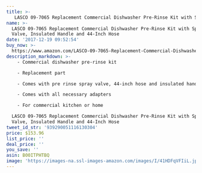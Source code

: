 ```yaml
---
title: >-
   LASCO 09-7065 Replacement Commercial Dishwasher Pre-Rinse Kit with Spray Valve, Insulated Handle and 44-Inch Hose
name: >-
  LASCO 09-7065 Replacement Commercial Dishwasher Pre-Rinse Kit with Spray
  Valve, Insulated Handle and 44-Inch Hose
date: '2017-12-19 09:52:54'
buy_now: >-
  https://www.amazon.com/LASCO-09-7065-Replacement-Commercial-Dishwasher/dp/B00ITPHTBQ?SubscriptionId=AKIAIA5RBQIWQVTCUEUQ&tag=giftideaninja-20&linkCode=xm2&camp=2025&creative=165953&creativeASIN=B00ITPHTBQ
description_markdown: >-
    - Commercial dishwasher pre-rinse kit

    - Replacement part

    - Comes with pre rinse spray valve, 44-inch hose and insulated handle

    - Comes with all necessary adapters

    - For commercial kitchen or home

  LASCO 09-7065 Replacement Commercial Dishwasher Pre-Rinse Kit with Spray
  Valve, Insulated Handle and 44-Inch Hose
tweet_id_str: '939290051116130304'
price: $153.96
list_price: ''
deal_price: ''
you_save: ''
asin: B00ITPHTBQ
image: 'https://images-na.ssl-images-amazon.com/images/I/41HDFqVFIiL.jpg'
---
```

